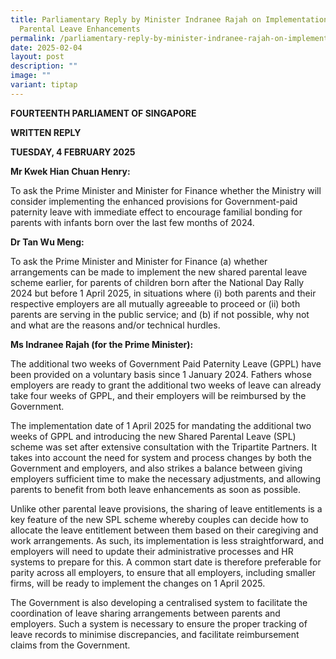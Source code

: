 ```yaml
---
title: Parliamentary Reply by Minister Indranee Rajah on Implementation of
  Parental Leave Enhancements
permalink: /parliamentary-reply-by-minister-indranee-rajah-on-implementation-of-parental-leave-enhancements/
date: 2025-02-04
layout: post
description: ""
image: ""
variant: tiptap
---
```

<p><strong>FOURTEENTH PARLIAMENT OF SINGAPORE</strong>
</p>
<p><strong>WRITTEN REPLY</strong>&nbsp;</p>
<p><strong>TUESDAY, 4 FEBRUARY 2025</strong>
</p>
<p><strong>Mr Kwek Hian Chuan Henry:</strong>
</p>
<p>To ask the Prime Minister and Minister for Finance whether the Ministry
will consider implementing the enhanced provisions for Government-paid
paternity leave with immediate effect to encourage familial bonding for
parents with infants born over the last few months of 2024.</p>
<p><strong>Dr Tan Wu Meng:</strong>
</p>
<p>To ask the Prime Minister and Minister for Finance (a) whether arrangements
can be made to implement the new shared parental leave scheme earlier,
for parents of children born after the National Day Rally 2024 but before
1 April 2025, in situations where (i) both parents and their respective
employers are all mutually agreeable to proceed or (ii) both parents are
serving in the public service; and (b) if not possible, why not and what
are the reasons and/or technical hurdles.</p>
<p><strong>Ms Indranee Rajah (for the Prime Minister):</strong>
</p>
<p>The additional two weeks of Government Paid Paternity Leave (GPPL) have
been provided on a voluntary basis since 1 January 2024. Fathers whose
employers are ready to grant the additional two weeks of leave can already
take four weeks of GPPL, and their employers will be reimbursed by the
Government.</p>
<p>The implementation date of 1 April 2025 for mandating the additional two
weeks of GPPL and introducing the new Shared Parental Leave (SPL) scheme
was set after extensive consultation with the Tripartite Partners. It takes
into account the need for system and process changes by both the Government
and employers, and also strikes a balance between giving employers sufficient
time to make the necessary adjustments, and allowing parents to benefit
from both leave enhancements as soon as possible.</p>
<p>Unlike other parental leave provisions, the sharing of leave entitlements
is a key feature of the new SPL scheme whereby couples can decide how to
allocate the leave entitlement between them based on their caregiving and
work arrangements. As such, its implementation is less straightforward,
and employers will need to update their administrative processes and HR
systems to prepare for this. A common start date is therefore preferable
for parity across all employers, to ensure that all employers, including
smaller firms, will be ready to implement the changes on 1 April 2025.</p>
<p>The Government is also developing a centralised system to facilitate the
coordination of leave sharing arrangements between parents and employers.
Such a system is necessary to ensure the proper tracking of leave records
to minimise discrepancies, and facilitate reimbursement claims from the
Government.</p>
<p></p>
